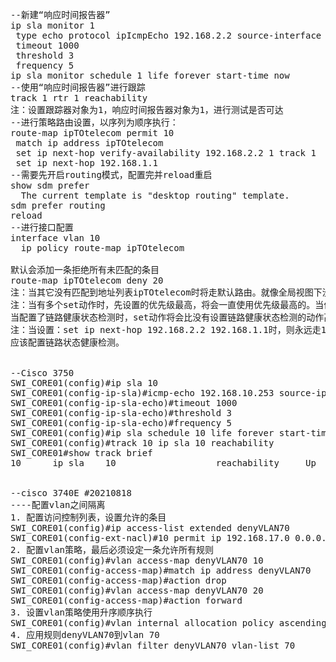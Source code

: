 <pre>
--新建“响应时间报告器”
ip sla monitor 1
 type echo protocol ipIcmpEcho 192.168.2.2 source-interface FastEthernet1/0
 timeout 1000
 threshold 3
 frequency 5
ip sla monitor schedule 1 life forever start-time now
--使用“响应时间报告器”进行跟踪  
track 1 rtr 1 reachability 
注：设置跟踪器对象为1，响应时间报告器对象为1，进行测试是否可达
--进行策略路由设置，以序列为顺序执行：
route-map ipTOtelecom permit 10
 match ip address ipTOtelecom
 set ip next-hop verify-availability 192.168.2.2 1 track 1
 set ip next-hop 192.168.1.1
--需要先开启routing模式，配置完并reload重启
show sdm prefer                 
  The current template is "desktop routing" template. 
sdm prefer routing
reload
--进行接口配置 
interface vlan 10
  ip policy route-map ipTOtelecom

默认会添加一条拒绝所有未匹配的条目
route-map ipTOtelecom deny 20 
注：当其它没有匹配到地址列表ipTOtelecom时将走默认路由。就像全局视图下没有配置策略路由时走静态路由表。此结论经过论证
注：当有多个set动作时，先设置的优先级最高，将会一直使用优先级最高的。当优先级最高的链路故障时，如果没有设置链路状态检测，则永远会走故障链路。
当配置了链路健康状态检测时，set动作将会比没有设置链路健康状态检测的动作高。
注：当设置：set ip next-hop 192.168.2.2 192.168.1.1时，则永远走192.168.2.2这个下一跳，当192.168.2.2down掉时，仍然走192.168.2.2，所以此配置是错误的，
应该配置链路状态健康检测。


--Cisco 3750
SWI_CORE01(config)#ip sla 10 
SWI_CORE01(config-ip-sla)#icmp-echo 192.168.10.253 source-ip 192.168.10.252 
SWI_CORE01(config-ip-sla-echo)#timeout 1000
SWI_CORE01(config-ip-sla-echo)#threshold 3 
SWI_CORE01(config-ip-sla-echo)#frequency 5
SWI_CORE01(config)#ip sla schedule 10 life forever start-time now 
SWI_CORE01(config)#track 10 ip sla 10 reachability 
SWI_CORE01#show track brief       
10      ip sla    10                   reachability     Up  


--cisco 3740E #20210818
----配置vlan之间隔离
1. 配置访问控制列表，设置允许的条目
SWI_CORE01(config)#ip access-list extended denyVLAN70
SWI_CORE01(config-ext-nacl)#10 permit ip 192.168.17.0 0.0.0.255 192.168.10.0 0.0.0.255
2. 配置vlan策略，最后必须设定一条允许所有规则
SWI_CORE01(config)#vlan access-map denyVLAN70 10
SWI_CORE01(config-access-map)#match ip address denyVLAN70
SWI_CORE01(config-access-map)#action drop
SWI_CORE01(config)#vlan access-map denyVLAN70 20
SWI_CORE01(config-access-map)#action forward
3. 设置vlan策略使用升序顺序执行
SWI_CORE01(config)#vlan internal allocation policy ascending
4. 应用规则denyVLAN70到vlan 70
SWI_CORE01(config)#vlan filter denyVLAN70 vlan-list 70

</pre>


